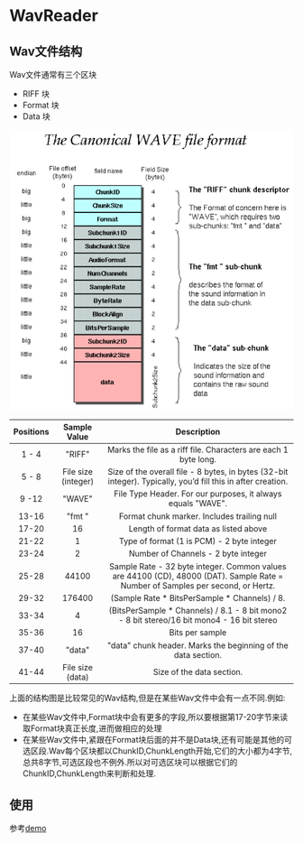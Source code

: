 # WavReader

## Wav文件结构

Wav文件通常有三个区块

* RIFF 块
* Format 块
* Data 块

![结构](./image/wavformat.png)

|Positions |	Sample Value |	Description|
|:----------:|:-----------------:|:-------------:|
|1 - 4 |	"RIFF" |Marks the file as a riff file. Characters are each 1 byte long.|
|5 - 8 |	File size (integer) |	Size of the overall file - 8 bytes, in bytes (32-bit integer). Typically, you’d fill this in after creation.|
|9 -12 |	"WAVE" 	|File Type Header. For our purposes, it always equals "WAVE".|
|13-16 |	"fmt " |	Format chunk marker. Includes trailing null|
|17-20 |	16 	| Length of format data as listed above |
|21-22 |	1 	|Type of format (1 is PCM) - 2 byte integer|
|23-24 |	2 |	Number of Channels - 2 byte integer |
|25-28 |	44100 |	Sample Rate - 32 byte integer. Common values are 44100 (CD), 48000 (DAT). Sample Rate = Number of Samples per second, or Hertz.|
|29-32 |	176400 |	(Sample Rate * BitsPerSample * Channels) / 8.|
|33-34 |	4 	|(BitsPerSample * Channels) / 8.1 - 8 bit mono2 - 8 bit stereo/16 bit mono4 - 16 bit stereo|
|35-36 |	16 	|Bits per sample|
|37-40 |	"data" |	"data" chunk header. Marks the beginning of the data section.|
|41-44 |	File size (data) |	Size of the data section. |

上面的结构图是比较常见的Wav结构,但是在某些Wav文件中会有一点不同.例如:

* 在某些Wav文件中,Format块中会有更多的字段,所以要根据第17-20字节来读取Format块真正长度,进而做相应的处理
* 在某些Wav文件中,紧跟在Format块后面的并不是Data块,还有可能是其他的可选区段.Wav每个区块都以ChunkID,ChunkLength开始,它们的大小都为4字节,总共8字节,可选区段也不例外.所以对可选区块可以根据它们的ChunkID,ChunkLength来判断和处理.

## 使用

参考[demo](./src/main/java/luoye/Demo.java)